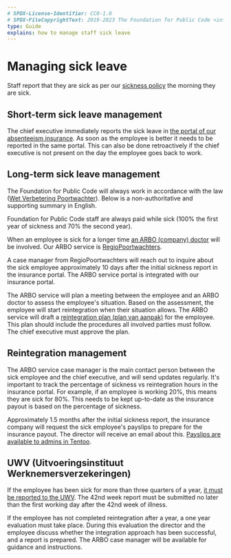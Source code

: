 ```yaml
---
# SPDX-License-Identifier: CC0-1.0
# SPDX-FileCopyrightText: 2019-2023 The Foundation for Public Code <info@publiccode.net>
type: Guide
explains: how to manage staff sick leave
---
```


# Managing sick leave

Staff report that they are sick as per our [sickness policy](../staff-information/sickness.md) the morning they are sick.

## Short-term sick leave management

The chief executive immediately reports the sick leave in [the portal of our absenteeism insurance](https://mijnwerkgeversportaal.acumen.nl/index3.html).
As soon as the employee is better it needs to be reported in the same portal.
This can also be done retroactively if the chief executive is not present on the day the employee goes back to work.

## Long-term sick leave management

The Foundation for Public Code will always work in accordance with the law ([Wet Verbetering Poortwachter](https://www.arboportaal.nl/onderwerpen/wet-verbetering-poortwachter)).
Below is a non-authoritative and supporting summary in English.

Foundation for Public Code staff are always paid while sick (100% the first year of sickness and 70% the second year).

When an employee is sick for a longer time [an ARBO (company) doctor](https://www.arboned.nl/en/absence-support/company-doctor-as-specialist) will be involved.
Our ARBO service is [RegioPoortwachters](https://www.regiopoortwachters.nl/).

A case manager from RegioPoortwachters will reach out to inquire about the sick employee approximately 10 days after the initial sickness report in the insurance portal.
The ARBO service portal is integrated with our insurance portal.

The ARBO service will plan a meeting between the employee and an ARBO doctor to assess the employee's situation.
Based on the assessment, the employee will start reintegration when their situation allows.
The ARBO service will draft a [reintegration plan (plan van aanpak)](https://business.gov.nl/regulation/working-conditions-employees/) for the employee.
This plan should include the procedures all involved parties must follow.
The chief executive must approve the plan.

## Reintegration management

The ARBO service case manager is the main contact person between the sick employee and the chief executive, and will send updates regularly.
It's important to track the percentage of sickness vs reintegration hours in the insurance portal.
For example, if an employee is working 20%, this means they are sick for 80%.
This needs to be kept up-to-date as the insurance payout is based on the percentage of sickness.

Approximately 1.5 months after the initial sickness report, the insurance company will request the sick employee's payslips to prepare for the insurance payout.
The director will receive an email about this.
[Payslips are available to admins in Tentoo](https://about.publiccode.net/activities/tool-management/tentoo.html).

## UWV (Uitvoeringsinstituut Werknemersverzekeringen)

If the employee has been sick for more than three quarters of a year, [it must be reported to the UWV](https://www.uwv.nl/werkgevers/werknemer-is-ziek/loondoorbetaling/werknemer-is-langdurig-ziek/index.aspx).
The 42nd week report must be submitted no later than the first working day after the 42nd week of illness.

If the employee has not completed reintegration after a year, a one year evaluation must take place.
During this evaluation the director and the employee discuss whether the integration approach has been successful, and a report is prepared.
The ARBO case manager will be available for guidance and instructions.
